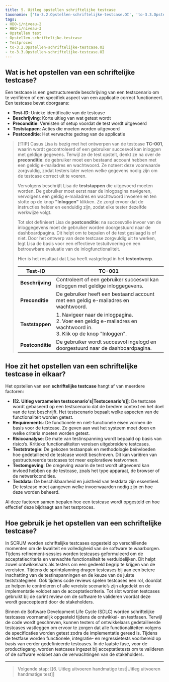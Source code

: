 ```yaml
---
title: 5. Uitleg opstellen schriftelijke testcase
taxonomie: ['to-3.2.Opstellen-schriftelijke-testcase.OI', 'to-3.3.Opstellen-schriftelijke-testcase.OI']
tags:
- HBO-i/niveau-2
- HBO-i/niveau-3
- Opstellen test
- Opstellen-schriftelijke-testcase
- Testproces
- to-3.2.Opstellen-schriftelijke-testcase.OI
- to-3.3.Opstellen-schriftelijke-testcase.OI
---
```


## Wat is het opstellen van een schriftelijke testcase?
Een testcase is een gestructureerde beschrijving van een testscenario om te verifiëren of een specifiek aspect van een applicatie correct functioneert. Een testcase bevat doorgaans:  
- **Test-ID**: Unieke identificatie van de testcase  
- **Beschrijving**: Korte uitleg van wat getest wordt  
- **Preconditie**: Vereisten of setup voordat de test wordt uitgevoerd  
- **Teststappen**: Acties die moeten worden uitgevoerd  
- **Postconditie**: Het verwachte gedrag van de applicatie  

> [!TIP] Casus
> Lisa is bezig met het ontwerpen van de testcase **TC-001**, waarin wordt gecontroleerd of een gebruiker succesvol kan inloggen met geldige gegevens. Terwijl ze de test opstelt, denkt ze na over de **preconditie**: de gebruiker moet een bestaand account hebben met een geldig e-mailadres en wachtwoord. Ze noteert deze voorwaarde zorgvuldig, zodat testers later weten welke gegevens nodig zijn om de testcase correct uit te voeren.  
>
> Vervolgens beschrijft Lisa de **teststappen** die uitgevoerd moeten worden. De gebruiker moet eerst naar de inlogpagina navigeren, vervolgens een geldig e-mailadres en wachtwoord invoeren en ten slotte op de knop **"Inloggen"** klikken. Ze zorgt ervoor dat de instructies helder en eenduidig zijn, zodat elke tester dezelfde werkwijze volgt.  
> 
> Tot slot definieert Lisa de **postconditie**: na succesvolle invoer van de inloggegevens moet de gebruiker worden doorgestuurd naar de dashboardpagina. Dit helpt om te bepalen of de test geslaagd is of niet. Door het ontwerp van deze testcase zorgvuldig uit te werken, legt Lisa de basis voor een effectieve testuitvoering en een betrouwbare evaluatie van de inlogfunctionaliteit.
>
> Hier is het resultaat dat Lisa heeft vastgelegd in het **testontwerp**. 
> 
> | **Test-ID**       | **TC-001** |
> |-------------------|-----------|
> | **Beschrijving**  | Controleert of een gebruiker succesvol kan inloggen met geldige inloggegevens. |
> | **Preconditie**   | De gebruiker heeft een bestaand account met een geldig e-mailadres en wachtwoord. |
> | **Teststappen**   | 1. Navigeer naar de inlogpagina. <br> 2. Voer een geldig e-mailadres en wachtwoord in. <br> 3. Klik op de knop "Inloggen". |
> | **Postconditie** | De gebruiker wordt succesvol ingelogd en doorgestuurd naar de dashboardpagina. |

## Hoe zit het opstellen van een schriftelijke testcase in elkaar?
Het opstellen van een **schriftelijke testcase** hangt af van meerdere factoren:  
- **[[2. Uitleg verzamelen testscenario's|Testscenario's]]**: De testcase wordt gebaseerd op een testscenario dat de bredere context en het doel van de test beschrijft. Het testscenario bepaalt welke aspecten van de functionaliteit worden getest.  
- **Requirements**: De functionele en niet-functionele eisen vormen de basis voor de testcase. Ze geven aan wat het systeem moet doen en welke criteria moeten worden getest.  
- **Risicoanalyse**: De mate van testinspanning wordt bepaald op basis van risico’s. Kritieke functionaliteiten vereisen uitgebreidere testcases.  
- **Teststrategie**: De gekozen testaanpak en methodologie beïnvloeden hoe gedetailleerd de testcase wordt beschreven. Dit kan variëren van gestructureerde testcases tot meer exploratieve testvormen.  
- **Testomgeving**: De omgeving waarin de test wordt uitgevoerd kan invloed hebben op de testcase, zoals het type apparaat, de browser of de netwerkcondities.  
- **Testdata**: De beschikbaarheid en juistheid van testdata zijn essentieel. De testcase moet aangeven welke invoerwaarden nodig zijn en hoe deze worden beheerd.  

Al deze factoren samen bepalen hoe een testcase wordt opgesteld en hoe effectief deze bijdraagt aan het testproces.

## Hoe gebruik je het opstellen van een schriftelijke testcase?
In SCRUM worden schriftelijke testcases opgesteld op verschillende momenten om de kwaliteit en volledigheid van de software te waarborgen. Tijdens refinement-sessies worden testcases geformuleerd om de acceptatiecriteria en verwachte functionaliteit te verduidelijken. Dit helpt zowel ontwikkelaars als testers om een gedeeld begrip te krijgen van de vereisten. Tijdens de sprintplanning dragen testcases bij aan een betere inschatting van de testinspanningen en de keuze van de juiste teststrategieën. Ook tijdens code reviews spelen testcases een rol, doordat ze helpen te controleren of alle vereiste scenario’s zijn afgedekt en de implementatie voldoet aan de acceptatiecriteria. Tot slot worden testcases gebruikt bij de sprint review om de software te valideren voordat deze wordt geaccepteerd door de stakeholders.  

Binnen de Software Development Life Cycle (SDLC) worden schriftelijke testcases voornamelijk opgesteld tijdens de ontwikkel- en testfasen. Terwijl de code wordt geschreven, kunnen testers of ontwikkelaars gedetailleerde testcases vastleggen om ervoor te zorgen dat alle functionaliteiten volgens de specificaties worden getest zodra de implementatie gereed is. Tijdens de testfase worden functionele, integratie- en regressietests voorbereid op basis van eerder gedefinieerde testcases. In de laatste fase, voor de productiegang, worden testcases ingezet bij acceptatietests om te valideren of de software voldoet aan de verwachtingen van de stakeholders.

---

> Volgende stap: [[6. Uitleg uitvoeren handmatige test|Uitleg uitvoeren handmatige test]]